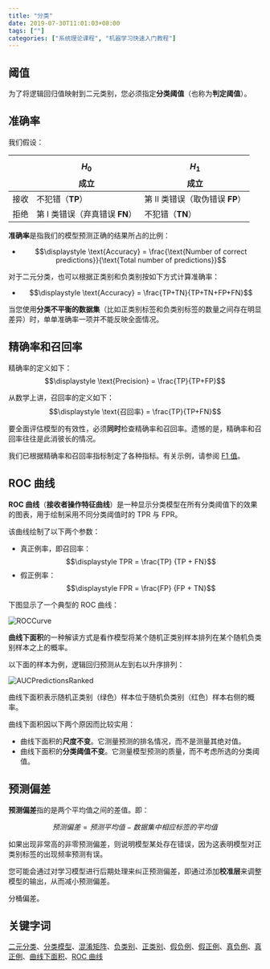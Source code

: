 ```yaml
---
title: "分类"
date: 2019-07-30T11:01:03+08:00
tags: [""]
categories: ["系统理论课程", "机器学习快速入门教程"]
---
```



## 阈值

为了将逻辑回归值映射到二元类别，您必须指定**分类阈值**（也称为**判定阈值**）。

## 准确率

我们假设：

|      | $$H_0$$ 成立                    | $$H_1$$ 成立                    |
| ---- | ------------------------------- | ------------------------------- |
| 接收 | 不犯错（**TP**）                | 第 II 类错误（取伪错误 **FP**） |
| 拒绝 | 第 I 类错误（弃真错误  **FN**） | 不犯错（**TN**）                |

**准确率**是指我们的模型预测正确的结果所占的比例：

- $$\displaystyle \text{Accuracy} = \frac{\text{Number of correct predictions}}{\text{Total number of predictions}}$$

对于二元分类，也可以根据正类别和负类别按如下方式计算准确率：

- $$\displaystyle \text{Accuracy} = \frac{TP+TN}{TP+TN+FP+FN}$$

当您使用**分类不平衡的数据集**（比如正类别标签和负类别标签的数量之间存在明显差异）时，单单准确率一项并不能反映全面情况。

## 精确率和召回率

精确率的定义如下：$$\displaystyle \text{Precision} = \frac{TP}{TP+FP}$$

从数学上讲，召回率的定义如下：$$\displaystyle \text{召回率} = \frac{TP}{TP+FN}$$

要全面评估模型的有效性，必须**同时**检查精确率和召回率。遗憾的是，精确率和召回率往往是此消彼长的情况。

我们已根据精确率和召回率指标制定了各种指标。有关示例，请参阅 [F1 值](https://wikipedia.org/wiki/F1_score)。

## ROC 曲线

**ROC 曲线**（**接收者操作特征曲线**）是一种显示分类模型在所有分类阈值下的效果的图表，用于绘制采用不同分类阈值时的 TPR 与 FPR。

该曲线绘制了以下两个参数：

- 真正例率，即召回率：$$\displaystyle TPR = \frac{TP} {TP + FN}$$
- 假正例率：$$\displaystyle FPR = \frac{FP} {FP + TN}$$

下图显示了一个典型的 ROC 曲线：

![ROCCurve](../ROCCurve.svg)

**曲线下面积**的一种解读方式是看作模型将某个随机正类别样本排列在某个随机负类别样本之上的概率。

以下面的样本为例，逻辑回归预测从左到右以升序排列：

![AUCPredictionsRanked](../AUCPredictionsRanked.svg)

曲线下面积表示随机正类别（绿色）样本位于随机负类别（红色）样本右侧的概率。

曲线下面积因以下两个原因而比较实用：

- 曲线下面积的**尺度不变**。它测量预测的排名情况，而不是测量其绝对值。
- 曲线下面积的**分类阈值不变**。它测量模型预测的质量，而不考虑所选的分类阈值。

## 预测偏差

**预测偏差**指的是两个平均值之间的差值。即：

$$预测偏差 = 预测平均值 - 数据集中相应标签的平均值$$

如果出现非常高的非零预测偏差，则说明模型某处存在错误，因为这表明模型对正类别标签的出现频率预测有误。

您可能会通过对学习模型进行后期处理来纠正预测偏差，即通过添加**校准层**来调整模型的输出，从而减小预测偏差。

分桶偏差。

## 关键字词

[二元分类](https://developers.google.cn/machine-learning/crash-course/glossary#binary_classification)、[分类模型](https://developers.google.cn/machine-learning/crash-course/glossary#classification_model)、[混淆矩阵](https://developers.google.cn/machine-learning/crash-course/glossary#confusion_matrix)、[负类别](https://developers.google.cn/machine-learning/crash-course/glossary#negative_class)、[正类别](https://developers.google.cn/machine-learning/crash-course/glossary#positive_class)、[假负例](https://developers.google.cn/machine-learning/crash-course/glossary#false_negative_(FN))、[假正例](https://developers.google.cn/machine-learning/crash-course/glossary#false_positive_(FP))、[真负例](https://developers.google.cn/machine-learning/crash-course/glossary#true_negative_(TN))、[真正例](https://developers.google.cn/machine-learning/crash-course/glossary#true_positive_(TP))、[曲线下面积](https://developers.google.cn/machine-learning/crash-course/glossary#AUC)、[ROC 曲线](https://developers.google.cn/machine-learning/crash-course/glossary#ROC)
